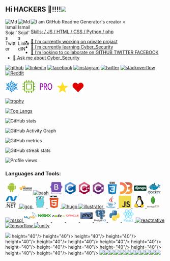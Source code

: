 
## Hi HACKERS 👋!!!!<img src="https://github.com/TheDudeThatCode/TheDudeThatCode/blob/master/Assets/Earth.gif" width="24px">
![I am GitHub Readme Generator's creator](https://pbs.twimg.com/media/FP-2rEbWQAE-nbN?format=jpg&name=large)
<<a href="https://twitter.com/0x0SojalSec">
  <img align="left" alt="Md Ismail Sojal's Twitter" width="40px" src="https://raw.githubusercontent.com/peterthehan/peterthehan/master/assets/twitter.svg" />
</a>
<a href="https://www.linkedin.com/in/0xsojalsec/">
  <img align="left" alt="Md Ismail Sojal's LinkedIN" width="40px" src="https://raw.githubusercontent.com/peterthehan/peterthehan/master/assets/linkedin.svg" />

Skills: / JS / HTML / CSS / Python / php 

- 🔭 I’m currently working on private projact 
- 🌱 I’m currently learning Cyber_Security 
- 👯 I’m looking to collaborate on GITHUB TWITTER FACEBOOK 
- 💬 Ask me about Cyber_Security 


[<img src='https://cdn.jsdelivr.net/npm/simple-icons@3.0.1/icons/github.svg' alt='github' height='40'>](https://github.com/0xSojalSec)  [<img src='https://cdn.jsdelivr.net/npm/simple-icons@3.0.1/icons/linkedin.svg' alt='linkedin' height='40'>](https://www.linkedin.com/in/0xSojalsec/)  [<img src='https://cdn.jsdelivr.net/npm/simple-icons@3.0.1/icons/facebook.svg' alt='facebook' height='40'>](https://www.facebook.com/0xSojalSec)  [<img src='https://cdn.jsdelivr.net/npm/simple-icons@3.0.1/icons/instagram.svg' alt='instagram' height='40'>](https://www.instagram.com/0xSojalSec/)  [<img src='https://cdn.jsdelivr.net/npm/simple-icons@3.0.1/icons/twitter.svg' alt='twitter' height='40'>](https://twitter.com/0x0SojalSec)  [<img src='https://cdn.jsdelivr.net/npm/simple-icons@3.0.1/icons/stackoverflow.svg' alt='stackoverflow' height='40'>](https://stackoverflow.com/users/0xSojalSec)  [<img src='https://cdn.jsdelivr.net/npm/simple-icons@3.0.1/icons/reddit.svg' alt='Reddit' height='40'>](https://www.reddit.com/user/0xSojalSec)  

<a href='https://archiveprogram.github.com/'><img src='https://raw.githubusercontent.com/acervenky/animated-github-badges/master/assets/acbadge.gif' width='40' height='40'></a> <a href='https://docs.github.com/en/developers'><img src='https://raw.githubusercontent.com/acervenky/animated-github-badges/master/assets/devbadge.gif' width='40' height='40'></a> <a href='https://github.com/pricing'><img src='https://raw.githubusercontent.com/acervenky/animated-github-badges/master/assets/pro.gif' width='40' height='40'></a> <a href='https://stars.github.com/'><img src='https://raw.githubusercontent.com/acervenky/animated-github-badges/master/assets/starbadge.gif' width='35' height='35'></a> <a href='https://docs.github.com/en/github/supporting-the-open-source-community-with-github-sponsors'><img src='https://raw.githubusercontent.com/acervenky/animated-github-badges/master/assets/sponsorbadge.gif' width='35' height='35'></a> 

[![trophy](https://github-profile-trophy.vercel.app/?username=0xSojalSec)](https://github.com/ryo-ma/github-profile-trophy)

[![Top Langs](https://github-readme-stats.vercel.app/api/top-langs/?username=0xSojalSec)](https://github.com/anuraghazra/github-readme-stats)

![GitHub stats](https://github-readme-stats.vercel.app/api?username=0xSojalSec&show_icons=true)  

![GitHub Activity Graph](https://activity-graph.herokuapp.com/graph?username=0xSojalSec)  

![GitHub metrics](https://metrics.lecoq.io/0xSojalSec)  

![GitHub streak stats](https://github-readme-streak-stats.herokuapp.com/?user=0xSojalSec)  

![Profile views](https://gpvc.arturio.dev/0xSojalSec)  

<h3 align="left">Languages and Tools:</h3>
<p align="left"> <a href="https://developer.android.com" target="_blank" rel="noreferrer"> <img src="https://raw.githubusercontent.com/devicons/devicon/master/icons/android/android-original-wordmark.svg" alt="android" width="40" height="40"/> </a> <a href="https://aws.amazon.com" target="_blank" rel="noreferrer"> <img src="https://raw.githubusercontent.com/devicons/devicon/master/icons/amazonwebservices/amazonwebservices-original-wordmark.svg" alt="aws" width="40" height="40"/> </a> <a href="https://www.gnu.org/software/bash/" target="_blank" rel="noreferrer"> <img src="https://www.vectorlogo.zone/logos/gnu_bash/gnu_bash-icon.svg" alt="bash" width="40" height="40"/> </a> <a href="https://getbootstrap.com" target="_blank" rel="noreferrer"> <img src="https://raw.githubusercontent.com/devicons/devicon/master/icons/bootstrap/bootstrap-plain-wordmark.svg" alt="bootstrap" width="40" height="40"/> </a> <a href="https://www.cprogramming.com/" target="_blank" rel="noreferrer"> <img src="https://raw.githubusercontent.com/devicons/devicon/master/icons/c/c-original.svg" alt="c" width="40" height="40"/> </a> <a href="https://www.w3schools.com/cpp/" target="_blank" rel="noreferrer"> <img src="https://raw.githubusercontent.com/devicons/devicon/master/icons/cplusplus/cplusplus-original.svg" alt="cplusplus" width="40" height="40"/> </a> <a href="https://www.w3schools.com/cs/" target="_blank" rel="noreferrer"> <img src="https://raw.githubusercontent.com/devicons/devicon/master/icons/csharp/csharp-original.svg" alt="csharp" width="40" height="40"/> </a> <a href="https://www.w3schools.com/css/" target="_blank" rel="noreferrer"> <img src="https://raw.githubusercontent.com/devicons/devicon/master/icons/css3/css3-original-wordmark.svg" alt="css3" width="40" height="40"/> </a> <a href="https://d3js.org/" target="_blank" rel="noreferrer"> <img src="https://raw.githubusercontent.com/devicons/devicon/master/icons/d3js/d3js-original.svg" alt="d3js" width="40" height="40"/> </a> <a href="https://www.djangoproject.com/" target="_blank" rel="noreferrer"> <img src="https://raw.githubusercontent.com/devicons/devicon/master/icons/django/django-original.svg" alt="django" width="40" height="40"/> </a> <a href="https://www.docker.com/" target="_blank" rel="noreferrer"> <img src="https://raw.githubusercontent.com/devicons/devicon/master/icons/docker/docker-original-wordmark.svg" alt="docker" width="40" height="40"/> </a> <a href="https://dotnet.microsoft.com/" target="_blank" rel="noreferrer"> <img src="https://raw.githubusercontent.com/devicons/devicon/master/icons/dot-net/dot-net-original-wordmark.svg" alt="dotnet" width="40" height="40"/> </a> <a href="https://cloud.google.com" target="_blank" rel="noreferrer"> <img src="https://www.vectorlogo.zone/logos/google_cloud/google_cloud-icon.svg" alt="gcp" width="40" height="40"/> </a> <a href="https://golang.org" target="_blank" rel="noreferrer"> <img src="https://raw.githubusercontent.com/devicons/devicon/master/icons/go/go-original.svg" alt="go" width="40" height="40"/> </a> <a href="https://www.w3.org/html/" target="_blank" rel="noreferrer"> <img src="https://raw.githubusercontent.com/devicons/devicon/master/icons/html5/html5-original-wordmark.svg" alt="html5" width="40" height="40"/> </a> <a href="https://gohugo.io/" target="_blank" rel="noreferrer"> <img src="https://api.iconify.design/logos-hugo.svg" alt="hugo" width="40" height="40"/> </a> <a href="https://www.adobe.com/in/products/illustrator.html" target="_blank" rel="noreferrer"> <img src="https://www.vectorlogo.zone/logos/adobe_illustrator/adobe_illustrator-icon.svg" alt="illustrator" width="40" height="40"/> </a> <a href="https://www.java.com" target="_blank" rel="noreferrer"> <img src="https://raw.githubusercontent.com/devicons/devicon/master/icons/java/java-original.svg" alt="java" width="40" height="40"/> </a> <a href="https://developer.mozilla.org/en-US/docs/Web/JavaScript" target="_blank" rel="noreferrer"> <img src="https://raw.githubusercontent.com/devicons/devicon/master/icons/javascript/javascript-original.svg" alt="javascript" width="40" height="40"/> </a> <a href="https://www.linux.org/" target="_blank" rel="noreferrer"> <img src="https://raw.githubusercontent.com/devicons/devicon/master/icons/linux/linux-original.svg" alt="linux" width="40" height="40"/> </a> <a href="https://www.mongodb.com/" target="_blank" rel="noreferrer"> <img src="https://raw.githubusercontent.com/devicons/devicon/master/icons/mongodb/mongodb-original-wordmark.svg" alt="mongodb" width="40" height="40"/> </a> <a href="https://www.microsoft.com/en-us/sql-server" target="_blank" rel="noreferrer"> <img src="https://www.svgrepo.com/show/303229/microsoft-sql-server-logo.svg" alt="mssql" width="40" height="40"/> </a> <a href="https://www.mysql.com/" target="_blank" rel="noreferrer"> <img src="https://raw.githubusercontent.com/devicons/devicon/master/icons/mysql/mysql-original-wordmark.svg" alt="mysql" width="40" height="40"/> </a> <a href="https://www.nginx.com" target="_blank" rel="noreferrer"> <img src="https://raw.githubusercontent.com/devicons/devicon/master/icons/nginx/nginx-original.svg" alt="nginx" width="40" height="40"/> </a> <a href="https://nodejs.org" target="_blank" rel="noreferrer"> <img src="https://raw.githubusercontent.com/devicons/devicon/master/icons/nodejs/nodejs-original-wordmark.svg" alt="nodejs" width="40" height="40"/> </a> <a href="https://www.oracle.com/" target="_blank" rel="noreferrer"> <img src="https://raw.githubusercontent.com/devicons/devicon/master/icons/oracle/oracle-original.svg" alt="oracle" width="40" height="40"/> </a> <a href="https://www.php.net" target="_blank" rel="noreferrer"> <img src="https://raw.githubusercontent.com/devicons/devicon/master/icons/php/php-original.svg" alt="php" width="40" height="40"/> </a> <a href="https://www.postgresql.org" target="_blank" rel="noreferrer"> <img src="https://raw.githubusercontent.com/devicons/devicon/master/icons/postgresql/postgresql-original-wordmark.svg" alt="postgresql" width="40" height="40"/> </a> <a href="https://www.python.org" target="_blank" rel="noreferrer"> <img src="https://raw.githubusercontent.com/devicons/devicon/master/icons/python/python-original.svg" alt="python" width="40" height="40"/> </a> <a href="https://reactjs.org/" target="_blank" rel="noreferrer"> <img src="https://raw.githubusercontent.com/devicons/devicon/master/icons/react/react-original-wordmark.svg" alt="react" width="40" height="40"/> </a> <a href="https://reactnative.dev/" target="_blank" rel="noreferrer"> <img src="https://reactnative.dev/img/header_logo.svg" alt="reactnative" width="40" height="40"/> </a> <a href="https://www.tensorflow.org" target="_blank" rel="noreferrer"> <img src="https://www.vectorlogo.zone/logos/tensorflow/tensorflow-icon.svg" alt="tensorflow" width="40" height="40"/> </a> <a href="https://unity.com/" target="_blank" rel="noreferrer"> <img src="https://www.vectorlogo.zone/logos/unity3d/unity3d-icon.svg" alt="unity" width="40" height="40"/> </a> </p>
<img src="https://flatpak.org/img/distro/arch-61d364d6.svg"width="28px"> height="40"/> </a> <a <img src="https://flatpak.org/img/distro/ubuntu-eaa9a8e4.svg"width="28px"> height="40"/> </a> <a <img src="https://flatpak.org/img/distro/chrome-os-3f767891.svg"width="28px"> height="40"/> </a> <a <img src="https://flatpak.org/img/distro/redhat-cea34399.svg"width="28px"> height="40"/> </a> <a <img src="https://flatpak.org/img/distro/opensuse-6686fd27.svg"width="28px"> height="40"/> </a> <a <img src="https://flatpak.org/img/distro/cent-os-dc99c763.svg"width="28px"> height="40"/> </a> <a <img src="https://flatpak.org/img/distro/debian-03035138.svg"width="28px"> height="40"/> </a> <a <img src="https://flatpak.org/img/distro/mint-b6f8e7cd.svg"width="28px"> height="40"/> </a> <a <img src="https://flatpak.org/img/distro/almalinux-adffadc9.svg"width="28px"> height="40"/> </a> <a <img src="https://flatpak.org/img/distro/kdeneon-b2722539.svg"width="28px"> height="40"/> </a> <a <img src="https://flatpak.org/img/distro/endeavouros-25bff4f6.svg"width="28px"> height="40"/> </a> <a <img src="https://flatpak.org/img/distro/pisi-cb6c8c8e.svg"width="28px"> height="40"/> </a> <a <img src="https://flatpak.org/img/distro/mxlinux-b0561c68.svg"width="28px"> height="40"/> </a> <a <img src="https://flatpak.org/img/distro/pardus-713519db.svg"width="28px"> height="40"/> </a> <a <img src="https://flatpak.org/img/distro/deepin-721a791c.svg"width="28px"> height="40"/> </a> <a <img src="https://flatpak.org/img/distro/zorin-os-9d24c8e3.svg"width="28px"> height="40"/> </a> <a <img src="https://flatpak.org/img/distro/ataraxia-4ac3d1eb.svg"width="28px"> height="40"/> </a> <a <img src="https://flatpak.org/img/distro/sulinos-18111e95.svg"width="28px"><img src="https://flatpak.org/img/distro/pureos-f63e2c3f.svg"width="28px"><img src="https://flatpak.org/img/distro/nixos-9dbc38e1.svg"width="28px"><img src="https://flatpak.org/img/distro/void-0fcac111.svg"width="28px"><img src="https://flatpak.org/img/distro/clearlinux-13cf8095.svg"width="28px"><img src="https://flatpak.org/img/distro/raspberry-pi-os-7939eadf.svg"width="28px"><img src="https://flatpak.org/img/distro/elementary-os-affd8002.svg"width="28px"><img src="https://flatpak.org/img/distro/pop-os-1f7fb214.svg"width="28px"><img src="https://flatpak.org/img/distro/mageia-d9e1b415.svg"width="28px"><img src="https://flatpak.org/img/distro/alpine-97c47415.svg"width="28px"><img src="https://flatpak.org/img/distro/solus-f3606802.svg"width="28px"><img src="https://flatpak.org/img/distro/kubuntu-8ba84ee3.svg"width="28px"><img src="https://flatpak.org/img/distro/gentoo-a1a100c5.svg"width="28px">
  
